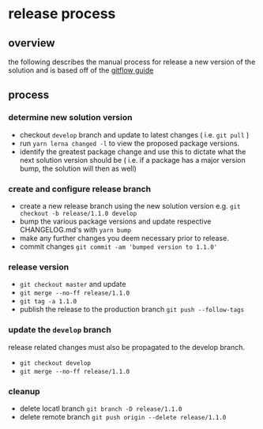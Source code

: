 # release process

## overview

the following describes the manual process for release a new version of the solution and is based off of the [gitflow guide](https://nvie.com/posts/a-successful-git-branching-model/)

## process

### determine new solution version

- checkout `develop` branch and update to latest changes ( i.e. `git pull` )
- run `yarn lerna changed -l` to view the proposed package versions.
- identify the greatest package change and use this to dictate what the next solution version should be ( i.e. if a package has a major version bump, the solution will then as well)

### create and configure release branch

- create a new release branch using the new solution version e.g. `git checkout -b release/1.1.0 develop`
- bump the various package versions and update respective CHANGELOG.md's with `yarn bump`
- make any further changes you deem necessary prior to release.
- commit changes `git commit -am 'bumped version to 1.1.0'`

### release version

- `git checkout master` and update
- `git merge --no-ff release/1.1.0`
- `git tag -a 1.1.0`
- publish the release to the production branch `git push --follow-tags`

### update the `develop` branch

release related changes must also be propagated to the develop branch.

- `git checkout develop`
- `git merge --no-ff release/1.1.0`

### cleanup

- delete locatl branch `git branch -D release/1.1.0`
- delete remote branch `git push origin --delete release/1.1.0`
